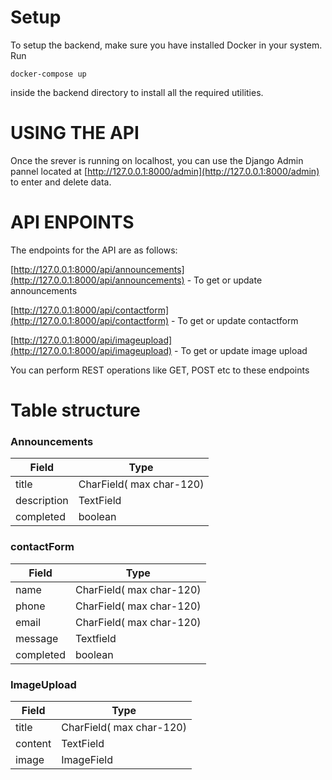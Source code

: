 # Setup

To setup the backend, make sure you have installed Docker in your system.
Run
```
docker-compose up
```
inside the backend directory to install all the required utilities.

# USING THE API

Once the srever is running on localhost, you can use the Django Admin pannel located at [http://127.0.0.1:8000/admin](http://127.0.0.1:8000/admin) to enter and delete data.

# API ENPOINTS
The endpoints for the API are as follows:

[http://127.0.0.1:8000/api/announcements](http://127.0.0.1:8000/api/announcements) - To get or update announcements 

[http://127.0.0.1:8000/api/contactform](http://127.0.0.1:8000/api/contactform) - To get or update contactform 

[http://127.0.0.1:8000/api/imageupload](http://127.0.0.1:8000/api/imageupload) - To get or update image upload

You can perform REST operations like GET, POST etc to these endpoints

# Table structure
### Announcements

| Field       | Type                     |
|-------------|--------------------------|
| title       | CharField( max char-120) |
| description | TextField                |
| completed   | boolean                  |

### contactForm

| Field     | Type                     |
|-----------|--------------------------|
| name      | CharField( max char-120) |
| phone     | CharField( max char-120) |
| email     | CharField( max char-120) |
| message   | Textfield                |
| completed | boolean                  |

### ImageUpload

| Field   | Type                     |
|---------|--------------------------|
| title   | CharField( max char-120) |
| content | TextField                |
| image   | ImageField               |


